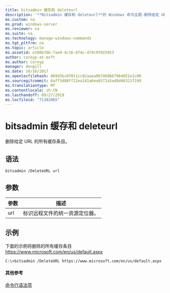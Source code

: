 ```yaml
---
title: bitsadmin 缓存和 deleteurl
description: '**Bitsadmin 缓存和 deleteurl**的 Windows 命令主题-删除给定 URL 的所有缓存条目。'
ms.custom: na
ms.prod: windows-server
ms.reviewer: na
ms.suite: na
ms.technology: manage-windows-commands
ms.tgt_pltfrm: na
ms.topic: article
ms.assetid: e108b76b-fae9-4c16-bf4c-d74c9f025953
author: coreyp-at-msft
ms.author: coreyp
manager: dongill
ms.date: 10/16/2017
ms.openlocfilehash: 869d3bc0f011cc82aaea9b7468667964051e1c00
ms.sourcegitcommit: 6aff3d88ff22ea141a6ea6572a5ad8dd6321f199
ms.translationtype: MT
ms.contentlocale: zh-CN
ms.lasthandoff: 09/27/2019
ms.locfileid: "71382065"
---
```

# <a name="bitsadmin-cache-and-deleteurl"></a>bitsadmin 缓存和 deleteurl



删除给定 URL 的所有缓存条目。

## <a name="syntax"></a>语法

```
bitsadmin /DeleteURL url
```

## <a name="parameters"></a>参数

|参数|描述|
|---------|-----------|
|url|标识远程文件的统一资源定位器。|

## <a name="BKMK_examples"></a>示例

下面的示例将删除的所有缓存条目 https://www.microsoft.com/en/us/default.aspx
```
C:\>bitsadmin /DeleteURL https://www.microsoft.com/en/us/default.aspx 
```

#### <a name="additional-references"></a>其他参考

[命令行语法项](command-line-syntax-key.md)